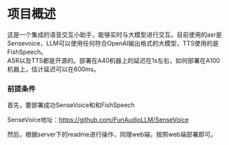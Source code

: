 # 项目概述  
这是一个集成的语音交互小助手，能够实时与大模型进行交互。目前使用的asr是Sensevoice，LLM可以使用任何符合OpenAI输出格式的大模型，TTS使用的是FishSpeech。  
ASR以及TTS都是开源的。部署在A40机器上的延迟在1s左右，如何部署在A100机器上，估计延迟可以在600ms。  

### 前提条件  

首先，要部署成功SenseVoice和和FishSpeech  

SenseVoice地址：https://github.com/FunAudioLLM/SenseVoice  

然后，根据server下的readme进行操作，同理web端，按照web端部署即可。




